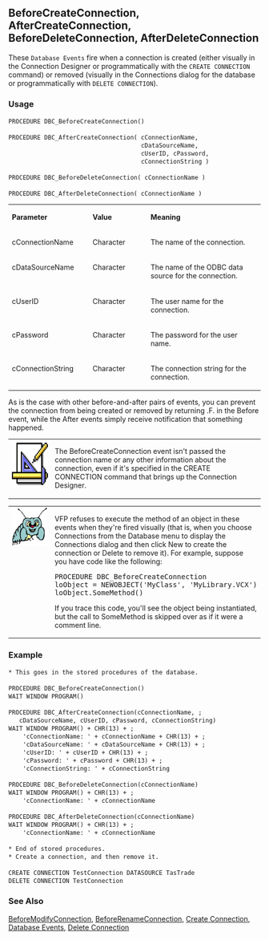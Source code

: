 ## BeforeCreateConnection, AfterCreateConnection, BeforeDeleteConnection, AfterDeleteConnection

These `Database Events` fire when a connection is created (either visually in the Connection Designer or programmatically with the `CREATE CONNECTION` command) or removed (visually in the Connections dialog for the database or programmatically with `DELETE CONNECTION`).

### Usage

```foxpro
PROCEDURE DBC_BeforeCreateConnection()

PROCEDURE DBC_AfterCreateConnection( cConnectionName,
                                     cDataSourceName,
                                     cUserID, cPassword,
                                     cConnectionString )

PROCEDURE DBC_BeforeDeleteConnection( cConnectionName )

PROCEDURE DBC_AfterDeleteConnection( cConnectionName )
```
<table>
<tr>
  <td width="32%" valign="top">
  <p><b>Parameter</b></p>
  </td>
  <td width="23%" valign="top">
  <p><b>Value</b></p>
  </td>
  <td width="45%" valign="top">
  <p><b>Meaning</b></p>
  </td>
 </tr>
<tr>
  <td width="32%" valign="top">
  <p>cConnectionName</p>
  </td>
  <td width="23%" valign="top">
  <p>Character</p>
  </td>
  <td width="45%" valign="top">
  <p>The name of the connection.</p>
  </td>
 </tr>
<tr>
  <td width="32%" valign="top">
  <p>cDataSourceName</p>
  </td>
  <td width="23%" valign="top">
  <p>Character</p>
  </td>
  <td width="45%" valign="top">
  <p>The name of the ODBC data source for the connection.</p>
  </td>
 </tr>
<tr>
  <td width="32%" valign="top">
  <p>cUserID</p>
  </td>
  <td width="23%" valign="top">
  <p>Character</p>
  </td>
  <td width="45%" valign="top">
  <p>The user name for the connection.</p>
  </td>
 </tr>
<tr>
  <td width="32%" valign="top">
  <p>cPassword</p>
  </td>
  <td width="23%" valign="top">
  <p>Character</p>
  </td>
  <td width="45%" valign="top">
  <p>The password for the user name.</p>
  </td>
 </tr>
<tr>
  <td width="32%" valign="top">
  <p>cConnectionString</p>
  </td>
  <td width="23%" valign="top">
  <p>Character</p>
  </td>
  <td width="45%" valign="top">
  <p>The connection string for the connection.</p>
  </td>
 </tr>
</table>

As is the case with other before-and-after pairs of events, you can prevent the connection from being created or removed by returning .F. in the Before event, while the After events simply receive notification that something happened.

<table>
<tr>
  <td width="17%" valign="top">
<img width="94" height="93" src="design.gif">
  </td>
  <td width="83%">
  <p>The BeforeCreateConnection event isn't passed the connection name or any other information about the connection, even if it's specified in the CREATE CONNECTION command that brings up the Connection Designer.</p>
  </td>
 </tr>
</table>

<table>
<tr>
  <td width="17%" valign="top">
<img width="95" height="77" src="bug.gif">
  </td>
  <td width="83%">
  <p>VFP refuses to execute the method of an object in these events when they're fired visually (that is, when you choose Connections from the Database menu to display the Connections dialog and then click New to create the connection or Delete to remove it). For example, suppose you have code like the following:</p>
<pre>PROCEDURE DBC_BeforeCreateConnection
loObject = NEWOBJECT('MyClass', 'MyLibrary.VCX')
loObject.SomeMethod()</pre>
  <p>If you trace this code, you'll see the object being instantiated, but the call to SomeMethod is skipped over as if it were a comment line.</p>
  </td>
 </tr>
</table>

### Example

```foxpro
* This goes in the stored procedures of the database.

PROCEDURE DBC_BeforeCreateConnection()
WAIT WINDOW PROGRAM()

PROCEDURE DBC_AfterCreateConnection(cConnectionName, ;
   cDataSourceName, cUserID, cPassword, cConnectionString)
WAIT WINDOW PROGRAM() + CHR(13) + ;
    'cConnectionName: ' + cConnectionName + CHR(13) + ;
    'cDataSourceName: ' + cDataSourceName + CHR(13) + ;
    'cUserID: ' + cUserID + CHR(13) + ;
    'cPassword: ' + cPassword + CHR(13) + ;
    'cConnectionString: ' + cConnectionString

PROCEDURE DBC_BeforeDeleteConnection(cConnectionName)
WAIT WINDOW PROGRAM() + CHR(13) + ;
    'cConnectionName: ' + cConnectionName

PROCEDURE DBC_AfterDeleteConnection(cConnectionName)
WAIT WINDOW PROGRAM() + CHR(13) + ;
    'cConnectionName: ' + cConnectionName

* End of stored procedures.
* Create a connection, and then remove it.

CREATE CONNECTION TestConnection DATASOURCE TasTrade
DELETE CONNECTION TestConnection
```
### See Also

[BeforeModifyConnection](s4g847.md), [BeforeRenameConnection](s4g853.md), [Create Connection](s4g344.md), [Database Events](s4g900.md), [Delete Connection](s4g344.md)